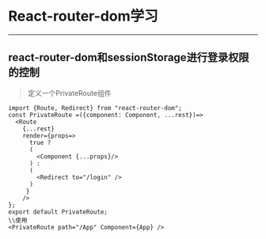 # React-router-dom学习
***
## react-router-dom和sessionStorage进行登录权限的控制
>定义一个PrivateRoute组件
```
import {Route, Redirect} from "react-router-dom";
const PrivateRoute =({component: Component, ...rest})=>
  <Route
    {...rest}
    render={props=>
      true ?
      (
        <Component {...props}/>
      ) :
      (
        <Redirect to="/login" />
      )
     }
    />
};
export default PrivateRoute;
\\使用
<PrivateRoute path="/App" Component={App} />
```
